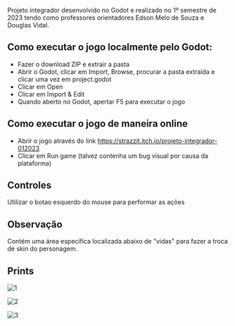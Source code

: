 Projeto integrador desenvolvido no Godot e realizado no 1º semestre de 2023 tendo como professores orientadores Edson Melo de Souza e Douglas Vidal.

## Como executar o jogo localmente pelo Godot:
- Fazer o download ZIP e extrair a pasta
- Abrir o Godot, clicar em Import, Browse, procurar a pasta extraída e clicar uma vez em project.godot
- Clicar em Open
- Clicar em Import & Edit 
- Quando aberto no Godot, apertar F5 para executar o jogo


## Como executar o jogo de maneira online
- Abrir o jogo através do link https://strazzit.itch.io/projeto-integrador-012023
- Clicar em Run game (talvez contenha um bug visual por causa da plataforma)


## Controles
Utilizar o botao esquerdo do mouse para performar as ações

## Observação
Contém uma área específica localizada abaixo de "vidas" para fazer a troca de skin do personagem.

## Prints

![1](https://github.com/strazzit/ProjetoIntegrador01-2023/assets/92820788/938ab287-e2b0-47e6-9c2a-cb482821096e)

![2](https://github.com/strazzit/ProjetoIntegrador01-2023/assets/92820788/878e5034-6583-429e-8837-399e2a8447cc)

![3](https://github.com/strazzit/ProjetoIntegrador01-2023/assets/92820788/7b0ec5ba-a3c2-48c4-b885-9cf18744c0f6)

